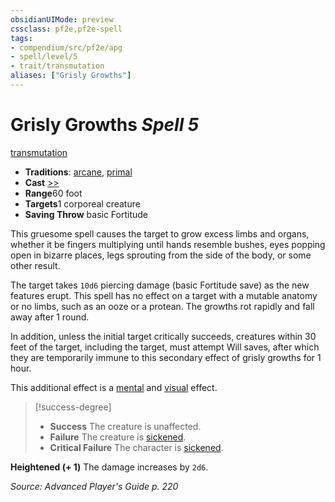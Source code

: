 ```yaml
---
obsidianUIMode: preview
cssclass: pf2e,pf2e-spell
tags:
- compendium/src/pf2e/apg
- spell/level/5
- trait/transmutation
aliases: ["Grisly Growths"]
---
```

# Grisly Growths *Spell 5*   
[transmutation](/rules/traits/transmutation.md)  

- **Traditions**: [arcane](/rules/traits/arcane.md), [primal](/rules/traits/primal.md)
- **Cast** [>>](/rules/core-rulebook/chapter-9-playing-the-game.md#Actions "Two-Action") 
- **Range**60 foot
- **Targets**1 corporeal creature
- **Saving Throw**  basic Fortitude

This gruesome spell causes the target to grow excess limbs and organs, whether it be fingers multiplying until hands resemble bushes, eyes popping open in bizarre places, legs sprouting from the side of the body, or some other result.

The target takes `10d6` piercing damage (basic Fortitude save) as the new features erupt. This spell has no effect on a target with a mutable anatomy or no limbs, such as an ooze or a protean. The growths rot rapidly and fall away after 1 round.

In addition, unless the initial target critically succeeds, creatures within 30 feet of the target, including the target, must attempt Will saves, after which they are temporarily immune to this secondary effect of grisly growths for 1 hour.

This additional effect is a [mental](/rules/traits/mental.md) and [visual](/rules/traits/visual.md) effect.

> [!success-degree] 
> - **Success** The creature is unaffected.
> - **Failure** The creature is [sickened](/rules/conditions.md#Sickened).
> - **Critical Failure** The character is [sickened](/rules/conditions.md#Sickened).

**Heightened (+ 1)** The damage increases by `2d6`.

*Source: Advanced Player's Guide p. 220*